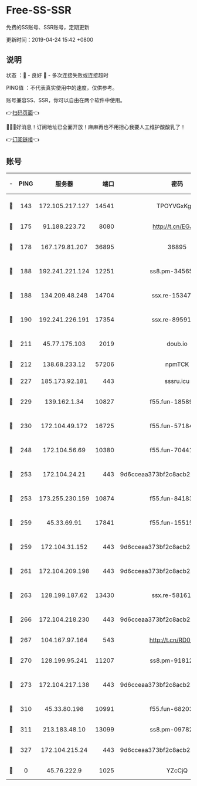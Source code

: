 # Free-SS-SSR

免费的SS账号、SSR账号，定期更新

更新时间：2019-04-24 15:42 +0800

## 说明

状态     ：🙂 - 良好 🙁 - 多次连接失败或连接超时

PING值   ：不代表真实使用中的速度，仅供参考。

账号兼容SS、SSR，你可以自由在两个软件中使用。

👉[扫码页面](https://liesauer.github.io/Free-SS-SSR/)👈

🎉🎉🎉好消息！订阅地址已全面开放！麻麻再也不用担心我要人工维护酸酸乳了！

👉[订阅链接](https://www.liesauer.net/yogurt/subscribe?ACCESS_TOKEN=DAYxR3mMaZAsaqUb)👈

## 账号

|-|PING|服务器|端口|密码|加密方式|区域|
|:----:|:----:|:-----:|-----:|:----:|:----:|:----:|
|🙂|143|172.105.217.127|14541|TPOYVGxKglpi|aes-256-cfb|JP|
|🙂|175|91.188.223.72|8080|http://t.cn/EGJIyrl|rc4-md5|RU|
|🙂|178|167.179.81.207|36895|36895|aes-256-cfb|JP|
|🙂|188|192.241.221.124|12251|ss8.pm-34565272|aes-256-cfb|US|
|🙂|188|134.209.48.248|14704|ssx.re-15347823|aes-256-cfb|US|
|🙂|190|192.241.226.191|17354|ssx.re-89591313|aes-256-cfb|US|
|🙂|211|45.77.175.103|2019|doub.io|aes-128-ctr|SG|
|🙂|212|138.68.233.12|57206|npmTCK|rc4-md5|US|
|🙂|227|185.173.92.181|443|sssru.icu|rc4-md5|RU|
|🙂|229|139.162.1.34|10827|f55.fun-18589749|aes-256-cfb|SG|
|🙂|230|172.104.49.172|16725|f55.fun-57184998|aes-256-cfb|SG|
|🙂|248|172.104.56.69|10380|f55.fun-70441815|aes-256-cfb|SG|
|🙂|253|172.104.24.21|443|9d6cceaa373bf2c8acb22e60b6a58be6|aes-256-cfb|US|
|🙂|253|173.255.230.159|10874|f55.fun-84183514|aes-256-cfb|US|
|🙂|259|45.33.69.91|17841|f55.fun-15515168|aes-256-cfb|US|
|🙂|259|172.104.31.152|443|9d6cceaa373bf2c8acb22e60b6a58be6|aes-256-cfb|US|
|🙂|261|172.104.209.198|443|9d6cceaa373bf2c8acb22e60b6a58be6|aes-256-cfb|US|
|🙂|263|128.199.187.62|13430|ssx.re-58161768|aes-256-cfb|SG|
|🙂|266|172.104.218.230|443|9d6cceaa373bf2c8acb22e60b6a58be6|aes-256-cfb|US|
|🙂|267|104.167.97.164|543|http://t.cn/RD0D7sx|rc4-md5|CA|
|🙂|270|128.199.95.241|11207|ss8.pm-91812416|aes-256-cfb|SG|
|🙂|273|172.104.217.138|443|9d6cceaa373bf2c8acb22e60b6a58be6|aes-256-cfb|US|
|🙂|310|45.33.80.198|10991|f55.fun-68203987|aes-256-cfb|US|
|🙂|311|213.183.48.10|13099|ss8.pm-09782866|rc4-md5|RU|
|🙂|327|172.104.215.24|443|9d6cceaa373bf2c8acb22e60b6a58be6|aes-256-cfb|US|
|🙁|0|45.76.222.9|1025|YZcCjQ|rc4-md5|JP|

